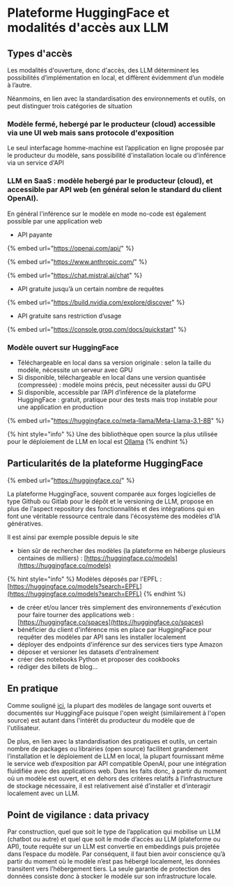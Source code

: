 # Plateforme HuggingFace et modalités d'accès aux LLM

## Types d'accès

Les modalités d'ouverture, donc d'accès, des LLM déterminent les possibilités d’implémentation en local, et diffèrent évidemment d’un modèle à l’autre.

Néanmoins, en lien avec la standardisation des environnements et outils, on peut distinguer trois catégories de situation&#x20;

### Modèle fermé, hebergé par le producteur (cloud) accessible via une UI web mais sans protocole d'exposition

Le seul interfacage homme-machine est l’application en ligne proposée par le producteur du modèle, sans possibilité d'installation locale ou d'inférence via un service d'API

### LLM en SaaS : modèle hebergé par le producteur (cloud), et accessible par API web (en général selon le standard du client OpenAI).

En général l'inférence sur le modèle en mode no-code est également possible par une application web

* API payante

{% embed url="https://openai.com/api/" %}

{% embed url="https://www.anthropic.com/" %}

{% embed url="https://chat.mistral.ai/chat" %}

* API gratuite jusqu’à un certain nombre de requêtes

{% embed url="https://build.nvidia.com/explore/discover" %}

* API gratuite sans restriction d’usage

{% embed url="https://console.groq.com/docs/quickstart" %}

### Modèle ouvert sur HuggingFace

* Téléchargeable en local dans sa version originale : selon la taille du modèle, nécessite un serveur avec GPU
* Si disponible, téléchargeable en local dans une version quantisée  (compressée) : modèle moins précis, peut nécessiter aussi du GPU
* Si disponible, accessible par l’API d’inférence de la plateforme HuggingFace : gratuit, pratique pour des tests mais trop instable pour une application en production

{% embed url="https://huggingface.co/meta-llama/Meta-Llama-3.1-8B" %}

{% hint style="info" %}
Une des bibliothèque open source la plus utilisée pour le déploiement de LLM en local est [Ollama](https://ollama.com/)
{% endhint %}

## Particularités de la plateforme HuggingFace

{% embed url="https://huggingface.co/" %}

La plateforme HuggingFace, souvent comparée aux forges logicielles de type Github ou Gitlab pour le dépôt et le versioning de LLM, propose en plus de l'aspect repository des fonctionnalités et des intégrations qui en font une véritable ressource centrale dans l'écosystème des modèles d'IA génératives.&#x20;

Il est ainsi par exemple possible depuis le site&#x20;

* bien sûr de rechercher des modèles (la plateforme en héberge plusieurs centaines de milliers) : [https://huggingface.co/models](https://huggingface.co/models)

{% hint style="info" %}
Modèles déposés par l'EPFL : [https://huggingface.co/models?search=EPFL](https://huggingface.co/models?search=EPFL)
{% endhint %}

* de créer et/ou lancer très simplement des environnements d'exécution pour faire tourner des applications web : [https://huggingface.co/spaces](https://huggingface.co/spaces)
* bénéficier du client d'inférence mis en place par HuggingFace pour requêter des modèles par API sans les installer localement
* déployer des endpoints d'inférence sur des services tiers type Amazon
* déposer et versioner les datasets d'entraînement
* créer des notebooks Python et proposer des cookbooks
* rédiger des billets de blog...

## En pratique

Comme souligné [ici](domaines-dapplications-1-2.md), la plupart des modèles de langage sont ouverts et documentés sur HuggingFace puisque l'open weight (similairement à l'open source) est autant dans l'intérêt du producteur du modèle que de l'utilisateur.

De plus, en lien avec la standardisation des pratiques et outils, un certain nombre de packages ou librairies (open source) facilitent grandement l’installation et le déploiement de LLM en local, la plupart fournissant même le service web d’exposition par API compatible OpenAI, pour une intégration fluidifiée avec des applications web. Dans les faits donc, à partir du moment où un modèle est ouvert, et en dehors des critères relatifs à l’infrastructure de stockage nécessaire, il est relativement aisé d’installer et d’interagir localement avec un LLM.

## Point de vigilance : data privacy

Par construction, quel que soit le type de l’application qui mobilise un LLM (chatbot ou autre) et quel que soit le mode d’accès au LLM (plateforme ou API), toute requête sur un LLM est convertie en embeddings puis projetée dans l’espace du modèle. Par conséquent, il faut bien avoir conscience qu’à partir du moment où le modèle n’est pas hébergé localement, les données transitent vers l’hébergement tiers. La seule garantie de protection des données consiste donc à stocker le modèle sur son infrastructure locale.
